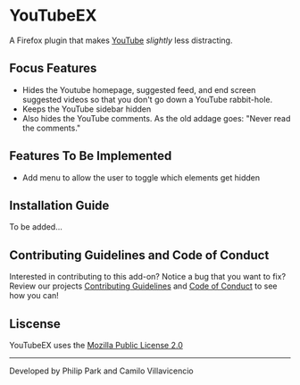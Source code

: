 # YouTubeEX

A Firefox plugin that makes [YouTube](https://youtube.com) *slightly* less distracting.

## Focus Features
* Hides the Youtube homepage, suggested feed, and end screen suggested videos so that you don't go down a YouTube rabbit-hole.
* Keeps the YouTube sidebar hidden
* Also hides the YouTube comments. As the old addage goes: "Never read the comments."


## Features To Be Implemented
* Add menu to allow the user to toggle which elements get hidden

## Installation Guide

To be added...

## Contributing Guidelines and Code of Conduct
Interested in contributing to this add-on? Notice a bug that you want to fix? Review our projects [Contributing Guidelines](CONTRIBUTING.md) and [Code of Conduct](CODE_OF_CONDUCT.md) to see how you can!

## Liscense
YouTubeEX uses the [Mozilla Public License 2.0](LICENSE)

---

Developed by Philip Park and Camilo Villavicencio